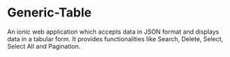 # Generic-Table
An ionic web application which accepts data in JSON format and displays data in a tabular form. It provides functionalities like Search, Delete, Select, Select All and Pagination.
